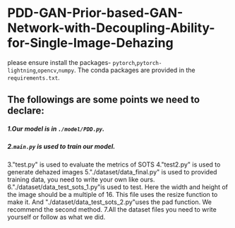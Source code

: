 # PDD-GAN-Prior-based-GAN-Network-with-Decoupling-Ability-for-Single-Image-Dehazing
please ensure install the packages- ```pytorch```,```pytorch-lightning```,```opencv```,```numpy```.
 The conda packages are provided in the ```requirements.txt```.

## The followings are some points we need to declare:
##### 1.Our model is in ```./model/PDD.py```.
##### 2.```main.py``` is used to train our model.
3."test.py" is used to evaluate the metrics of SOTS
4."test2.py" is used to generate dehazed images
5."./dataset/data_final.py" is used to provided training data, you need to write your own like ours.
6."./dataset/data_test_sots_1.py"is used to test. Here the width and height of the image should be a multiple of 16.
    This file uses the resize function to make it. And "./dataset/data_test_sots_2.py"uses the pad function.
    We recommend the second method.
7.All the dataset files you need to write yourself or follow as what we did.
